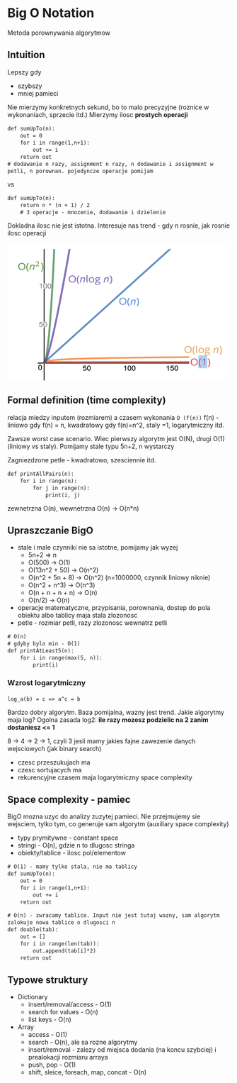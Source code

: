 # Big O Notation
Metoda porownywania algorytmow

## Intuition
Lepszy gdy
* szybszy
* mniej pamieci

Nie mierzymy konkretnych sekund, bo to malo precyzyjne (roznice w wykonaniach, sprzecie itd.)
Mierzymy ilosc **prostych operacji**

```
def sumUpTo(n):
    out = 0
    for i in range(1,n+1):
        out += i
    return out
# dodawanie n razy, assignment n razy, n dodawanie i assignment w petli, n porownan. pojedyncze operacje pomijam
```
vs
```
def sumUpTo(n):
    return n * (n + 1) / 2
    # 3 operacje - mnozenie, dodawanie i dzielenie
```
Dokladna ilosc nie jest istotna. Interesuje nas trend - gdy n rosnie, jak rosnie ilosc operacji

![](magnitude.png)

## Formal definition (time complexity)
relacja miedzy inputem (rozmiarem) a czasem wykonania
`O (f(n))`
f(n) - liniowo gdy f(n) = n, kwadratowy gdy f(n)=n^2, staly =1, logarytmiczny itd.

Zawsze worst case scenario. Wiec pierwszy algorytm jest O(N), drugi O(1) (liniowy vs staly). Pomijamy stale typu 5n+2, n wystarczy

Zagniezdzone petle - kwadratowo, szesciennie itd.
```
def printAllPairs(n):
    for i in range(n):
        for j in range(n):
            print(i, j)
```
zewnetrzna O(n), wewnetrzna O(n) -> O(n*n)

## Upraszczanie BigO

* stale i male czynniki nie sa istotne, pomijamy jak wyzej
    * 5n+2 => n
    * O(500) -> O(1)
    * O(13n^2 + 50) -> O(n^2)
    * O(n^2 + 5n + 8) -> O(n^2) (n=1000000, czynnik liniowy niknie)
    * O(n^2 + n^3) -> O(n^3)
    * O(n + n + n + n) -> O(n)
    * O(n/2) -> O(n)
* operacje matematyczne, przypisania, porownania, dostep do pola obiektu albo tablicy maja stala zlozonosc
* petle - rozmiar petli, razy zlozonosc wewnatrz petli

```
# O(n)
# gdyby bylo min - O(1)
def printAtLeast5(n):
    for i in range(max(5, n)):
        print(i)
```

### Wzrost logarytmiczny
`log_a(b) = c => a^c = b`

Bardzo dobry algorytm. Baza pomijalna, wazny jest trend.
Jakie algorytmy maja log? Ogolna zasada log2: **ile razy mozesz podzielic na 2 zanim dostaniesz <= 1**

8 -> 4 -> 2 -> 1, czyli 3
jesli mamy jakies fajne zawezenie danych wejsciowych (jak binary search)

* czesc przeszukujach ma
* czesc sortujacych ma
* rekurencyjne czasem maja logarytmiczny space complexity

## Space complexity - pamiec
BigO mozna uzyc do analizy zuzytej pamieci. Nie przejmujemy sie wejsciem, tylko tym, co generuje sam algorytm (auxiliary space complexity)

* typy prymitywne - constant space
* stringi - O(n), gdzie n to dlugosc stringa
* obiekty/tablice - ilosc pol/elementow

```
# O(1) - mamy tylko stala, nie ma tablicy
def sumUpTo(n):
    out = 0
    for i in range(1,n+1):
        out += i
    return out
```

```
# O(n) - zwracamy tablice. Input nie jest tutaj wazny, sam algorytm zalokuje nowa tablice o dlugosci n
def double(tab):
    out = []
    for i in range(len(tab)):
        out.append(tab[i]*2)
    return out
```

## Typowe struktury
* Dictionary
    * insert/removal/access - O(1)
    * search for values - O(n)
    * list keys - O(n)
* Array
    * access - O(1)
    * search - O(n), ale sa rozne algorytmy
    * insert/removal - zalezy od miejsca dodania (na koncu szybciej) i prealokacji rozmiaru arraya
    * push, pop - O(1)
    * shift, sleice, foreach, map, concat - O(n)

